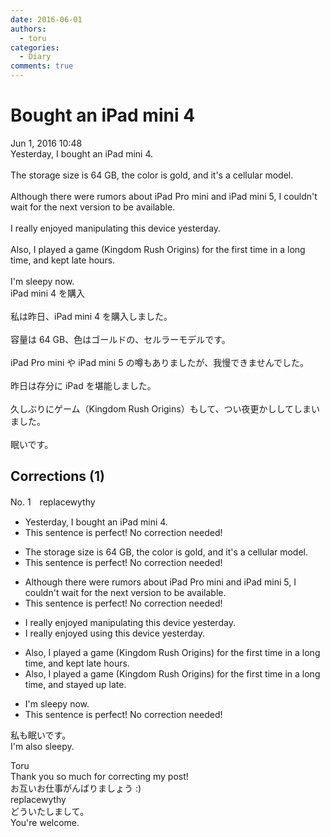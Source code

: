```yaml
---
date: 2016-06-01
authors:
  - toru
categories:
  - Diary
comments: true
---
```


# Bought an iPad mini 4
<div class="date">Jun 1, 2016 10:48</div>
<div id="post"><div id="body_show_ori">
Yesterday, I bought an iPad mini 4.<br/><br/>The storage size is 64 GB, the color is gold, and it's a cellular model.<br/><br/>Although there were rumors about iPad Pro mini and iPad mini 5, I couldn't wait for the next version to be available.<br/><br/>I really enjoyed manipulating this device yesterday.<br/><br/>Also, I played a game (Kingdom Rush Origins) for the first time in a long time, and kept late hours.<br/><br/>I'm sleepy now.
</div></div>

<!-- more -->

<div id="post_ja"><div id="body_show_mo">
iPad mini 4 を購入<br/><br/>私は昨日、iPad mini 4 を購入しました。<br/><br/>容量は 64 GB、色はゴールドの、セルラーモデルです。<br/><br/>iPad Pro mini や iPad mini 5 の噂もありましたが、我慢できませんでした。<br/><br/>昨日は存分に iPad を堪能しました。<br/><br/>久しぶりにゲーム（Kingdom Rush Origins）もして、つい夜更かししてしまいました。<br/><br/>眠いです。
</div></div>

## Corrections (1)
<div id="block"><div class="first_name"> No. 1　<span class="just_name">replacewythy</span></div><div id="block2">
<ul class="correction_field">
<li class="incorrect">Yesterday, I bought an iPad mini 4.</li>
<li class="corrected perfect">This sentence is perfect! No correction needed!</li>
</ul>
<ul class="correction_field">
<li class="incorrect">The storage size is 64 GB, the color is gold, and it's a cellular model.</li>
<li class="corrected perfect">This sentence is perfect! No correction needed!</li>
</ul>
<ul class="correction_field">
<li class="incorrect">Although there were rumors about iPad Pro mini and iPad mini 5, I couldn't wait for the next version to be available.</li>
<li class="corrected perfect">This sentence is perfect! No correction needed!</li>
</ul>
<ul class="correction_field">
<li class="incorrect">I really enjoyed manipulating this device yesterday.</li>
<li class="corrected correct">
I really enjoyed <span class="f_blue">using</span> this device yesterday.
</li>
</ul>
<ul class="correction_field">
<li class="incorrect">Also, I played a game (Kingdom Rush Origins) for the first time in a long time, and kept late hours.</li>
<li class="corrected correct">
Also, I played a game (Kingdom Rush Origins) for the first time in a long time, and <span class="f_blue">stayed up late</span>.
</li>
</ul>
<ul class="correction_field">
<li class="incorrect">I'm sleepy now.</li>
<li class="corrected perfect">This sentence is perfect! No correction needed!</li>
</ul>
<p class="comment_small">
 私も眠いです。
 <br/>
 I'm also sleepy.
</p>

</div><div class="name"><span class="just_name">Toru</span><br>
Thank you so much for correcting my post!<br/>お互いお仕事がんばりましょう :)
</div>
<div class="name"><span class="just_name">replacewythy</span><br>
どういたしまして。<br/>You're welcome.
</div>
</div>
